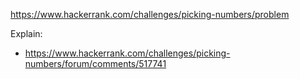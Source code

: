 https://www.hackerrank.com/challenges/picking-numbers/problem

Explain:
- https://www.hackerrank.com/challenges/picking-numbers/forum/comments/517741
